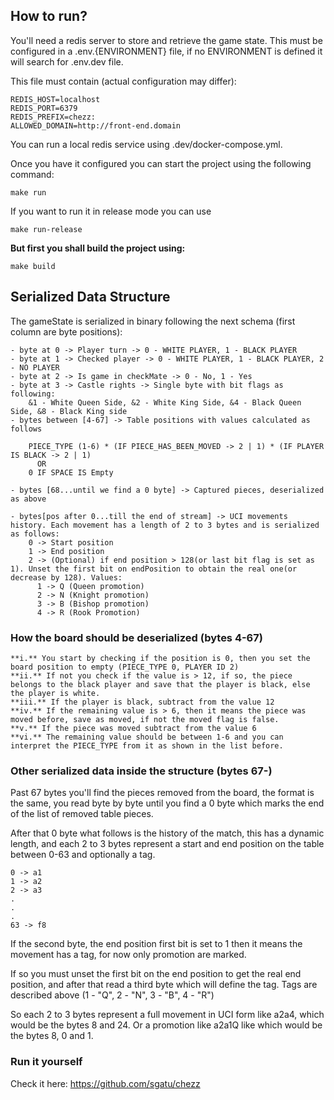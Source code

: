 ## How to run?

You'll need a redis server to store and retrieve the game state. This must be configured in a .env.{ENVIRONMENT} file, if no ENVIRONMENT is defined it will search for .env.dev file.

This file must contain (actual configuration may differ):
```
REDIS_HOST=localhost
REDIS_PORT=6379
REDIS_PREFIX=chezz:
ALLOWED_DOMAIN=http://front-end.domain
```

You can run a local redis service using .dev/docker-compose.yml.


Once you have it configured you can start the project using the following command:

```
make run
```

If you want to run it in release mode you can use

```
make run-release
```

**But first you shall build the project using:**

```
make build
```


## Serialized Data Structure

The gameState is serialized in binary following the next schema (first column are byte positions):

```
- byte at 0 -> Player turn -> 0 - WHITE PLAYER, 1 - BLACK PLAYER
- byte at 1 -> Checked player -> 0 - WHITE PLAYER, 1 - BLACK PLAYER, 2 - NO PLAYER
- byte at 2 -> Is game in checkMate -> 0 - No, 1 - Yes
- byte at 3 -> Castle rights -> Single byte with bit flags as following: 
    &1 - White Queen Side, &2 - White King Side, &4 - Black Queen Side, &8 - Black King side 
- bytes between [4-67] -> Table positions with values calculated as follows

    PIECE_TYPE (1-6) * (IF PIECE_HAS_BEEN_MOVED -> 2 | 1) * (IF PLAYER IS BLACK -> 2 | 1)
      OR
    0 IF SPACE IS Empty

- bytes [68...until we find a 0 byte] -> Captured pieces, deserialized as above

- bytes[pos after 0...till the end of stream] -> UCI movements history. Each movement has a length of 2 to 3 bytes and is serialized as follows:
    0 -> Start position
    1 -> End position
    2 -> (Optional) if end position > 128(or last bit flag is set as 1). Unset the first bit on endPosition to obtain the real one(or decrease by 128). Values:
      1 -> Q (Queen promotion)
      2 -> N (Knight promotion)
      3 -> B (Bishop promotion)
      4 -> R (Rook Promotion)
```



### How the board should be deserialized (bytes 4-67)

```
**i.** You start by checking if the position is 0, then you set the board position to empty (PIECE_TYPE 0, PLAYER ID 2)
**ii.** If not you check if the value is > 12, if so, the piece belongs to the black player and save that the player is black, else the player is white. 
**iii.** If the player is black, subtract from the value 12
**iv.** If the remaining value is > 6, then it means the piece was moved before, save as moved, if not the moved flag is false.
**v.** If the piece was moved subtract from the value 6
**vi.** The remaining value should be between 1-6 and you can interpret the PIECE_TYPE from it as shown in the list before.
```


### Other serialized data inside the structure (bytes 67-)

Past 67 bytes you'll find the pieces removed from the board, the format is the same, you read byte by byte until you find a 0 byte which marks the end of the list of removed table pieces.

After that 0 byte what follows is the history of the match, this has a dynamic length, and each 2 to 3 bytes represent a start and end position on the table between 0-63 and optionally a tag. 

```
0 -> a1
1 -> a2
2 -> a3
.
.
.
63 -> f8
```

If the second byte, the end position first bit is set to 1 then it means the movement has a tag, for now only promotion are marked.

If so you must unset the first bit on the end position to get the real end position, and after that read a third byte which will define the tag. 
Tags are described above (1 - "Q", 2 - "N", 3 - "B", 4 - "R")

So each 2 to 3 bytes represent a full movement in UCI form like a2a4, which would be the bytes 8 and 24. Or a promotion like a2a1Q like which would be the bytes 8, 0 and 1. 



### Run it yourself

Check it here: https://github.com/sgatu/chezz
